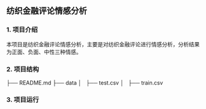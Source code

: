 ## 纺织金融评论情感分析

### 1. 项目介绍

本项目是纺织金融评论情感分析，主要是对纺织金融评论进行情感分析，分析结果为正面、负面、中性三种情感。

### 2. 项目结构


├── README.md
├── data
│   ├── test.csv
│   ├── train.csv

### 3. 项目运行

